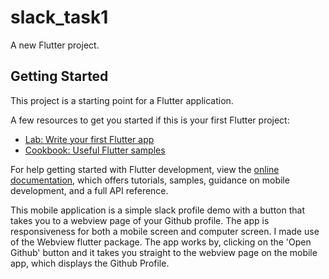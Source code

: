 # slack_task1

A new Flutter project.

## Getting Started

This project is a starting point for a Flutter application.

A few resources to get you started if this is your first Flutter project:

- [Lab: Write your first Flutter app](https://docs.flutter.dev/get-started/codelab)
- [Cookbook: Useful Flutter samples](https://docs.flutter.dev/cookbook)

For help getting started with Flutter development, view the
[online documentation](https://docs.flutter.dev/), which offers tutorials,
samples, guidance on mobile development, and a full API reference.

This mobile application is a simple slack profile demo with a button that takes you to a webview page of your Github profile. The app is responsiveness for both a mobile screen and computer screen. I made use of the Webview flutter package. The app works by, clicking on the 'Open Github' button and it takes you straight to the webview page on the mobile app, which displays the Github Profile.